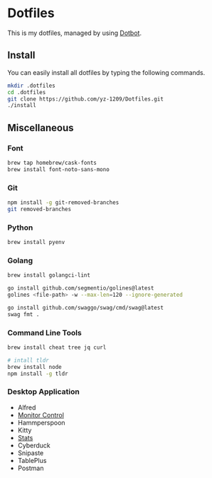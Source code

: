 # Dotfiles

This is my dotfiles, managed by using [Dotbot](https://github.com/anishathalye/dotbot#getting-started).

## Install

You can easily install all dotfiles by typing the following commands.

```bash
mkdir .dotfiles
cd .dotfiles
git clone https://github.com/yz-1209/Dotfiles.git
./install
```

## Miscellaneous

### Font
```bash
brew tap homebrew/cask-fonts
brew install font-noto-sans-mono
```

### Git

```bash
npm install -g git-removed-branches
git removed-branches
```

### Python

```bash
brew install pyenv
```

### Golang

```bash
brew install golangci-lint

go install github.com/segmentio/golines@latest
golines <file-path> -w --max-len=120 --ignore-generated

go install github.com/swaggo/swag/cmd/swag@latest
swag fmt .
```

### Command Line Tools

```bash
brew install cheat tree jq curl

# intall tldr
brew install node
npm install -g tldr
```

### Desktop Application
- Alfred
- [Monitor Control](https://github.com/MonitorControl/MonitorControl)
- Hammperspoon
- Kitty
- [Stats](https://github.com/exelban/stats)
- Cyberduck
- Snipaste
- TablePlus
- Postman
